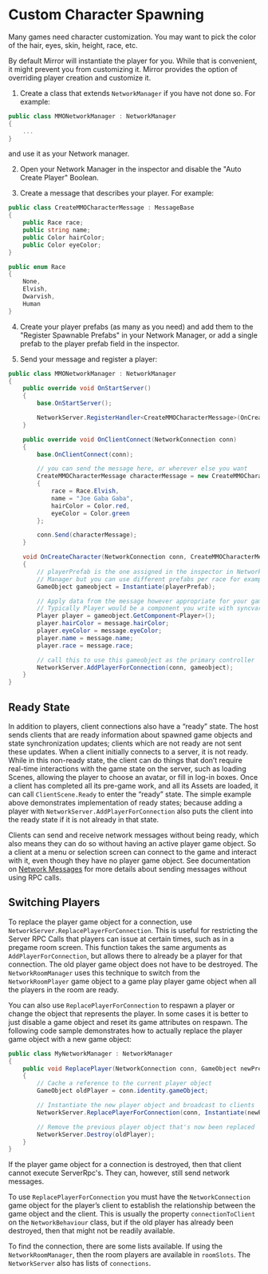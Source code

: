 # Custom Character Spawning

Many games need character customization. You may want to pick the color of the hair, eyes, skin, height, race, etc.

By default Mirror will instantiate the player for you. While that is convenient, it might prevent you from customizing it. Mirror provides the option of overriding player creation and customize it.

1) Create a class that extends `NetworkManager` if you have not done so. For example:

``` cs
public class MMONetworkManager : NetworkManager
{
    ...
}
```
and use it as your Network manager.

2) Open your Network Manager in the inspector and disable the "Auto Create Player" Boolean.

3) Create a message that describes your player. For example:

``` cs
public class CreateMMOCharacterMessage : MessageBase
{
    public Race race;
    public string name;
    public Color hairColor;
    public Color eyeColor;
}

public enum Race
{
    None,
    Elvish,
    Dwarvish,
    Human
}
```

4) Create your player prefabs (as many as you need) and add them to the "Register Spawnable Prefabs" in your Network Manager, or add a single prefab to the player prefab field in the inspector.

5) Send your message and register a player:

``` cs
public class MMONetworkManager : NetworkManager
{
    public override void OnStartServer()
    {
        base.OnStartServer();

        NetworkServer.RegisterHandler<CreateMMOCharacterMessage>(OnCreateCharacter);
    }

    public override void OnClientConnect(NetworkConnection conn)
    {
        base.OnClientConnect(conn);

        // you can send the message here, or wherever else you want
        CreateMMOCharacterMessage characterMessage = new CreateMMOCharacterMessage
        {
            race = Race.Elvish,
            name = "Joe Gaba Gaba",
            hairColor = Color.red,
            eyeColor = Color.green
        };

        conn.Send(characterMessage);
    }

    void OnCreateCharacter(NetworkConnection conn, CreateMMOCharacterMessage message)
    {
        // playerPrefab is the one assigned in the inspector in Network
        // Manager but you can use different prefabs per race for example
        GameObject gameobject = Instantiate(playerPrefab);

        // Apply data from the message however appropriate for your game
        // Typically Player would be a component you write with syncvars or properties
        Player player = gameobject.GetComponent<Player>();
        player.hairColor = message.hairColor;
        player.eyeColor = message.eyeColor;
        player.name = message.name;
        player.race = message.race;

        // call this to use this gameobject as the primary controller
        NetworkServer.AddPlayerForConnection(conn, gameobject);
    }
}
```

## Ready State

In addition to players, client connections also have a “ready” state. The host sends clients that are ready information about spawned game objects and state synchronization updates; clients which are not ready are not sent these updates. When a client initially connects to a server, it is not ready. While in this non-ready state, the client can do things that don’t require real-time interactions with the game state on the server, such as loading Scenes, allowing the player to choose an avatar, or fill in log-in boxes. Once a client has completed all its pre-game work, and all its Assets are loaded, it can call `ClientScene.Ready` to enter the “ready” state. The simple example above demonstrates implementation of ready states; because adding a player with `NetworkServer.AddPlayerForConnection` also puts the client into the ready state if it is not already in that state.

Clients can send and receive network messages without being ready, which also means they can do so without having an active player game object. So a client at a menu or selection screen can connect to the game and interact with it, even though they have no player game object. See documentation on [Network Messages](../Communications/NetworkMessages.md) for more details about sending messages without using RPC calls.

## Switching Players

To replace the player game object for a connection, use `NetworkServer.ReplacePlayerForConnection`. This is useful for restricting the Server RPC Calls that players can issue at certain times, such as in a pregame room screen. This function takes the same arguments as `AddPlayerForConnection`, but allows there to already be a player for that connection. The old player game object does not have to be destroyed. The `NetworkRoomManager` uses this technique to switch from the `NetworkRoomPlayer` game object to a game play player game object when all the players in the room are ready.

You can also use `ReplacePlayerForConnection` to respawn a player or change the object that represents the player. In some cases it is better to just disable a game object and reset its game attributes on respawn. The following code sample demonstrates how to actually replace the player game object with a new game object:

``` cs
public class MyNetworkManager : NetworkManager
{
    public void ReplacePlayer(NetworkConnection conn, GameObject newPrefab)
    {
        // Cache a reference to the current player object
        GameObject oldPlayer = conn.identity.gameObject;

        // Instantiate the new player object and broadcast to clients
        NetworkServer.ReplacePlayerForConnection(conn, Instantiate(newPrefab));

        // Remove the previous player object that's now been replaced
        NetworkServer.Destroy(oldPlayer);
    }
}
```

If the player game object for a connection is destroyed, then that client cannot execute ServerRpc's. They can, however, still send network messages.

To use `ReplacePlayerForConnection` you must have the `NetworkConnection` game object for the player’s client to establish the relationship between the game object and the client. This is usually the property `connectionToClient` on the `NetworkBehaviour` class, but if the old player has already been destroyed, then that might not be readily available.

To find the connection, there are some lists available. If using the `NetworkRoomManager`, then the room players are available in `roomSlots`. The `NetworkServer` also has lists of `connections`.
